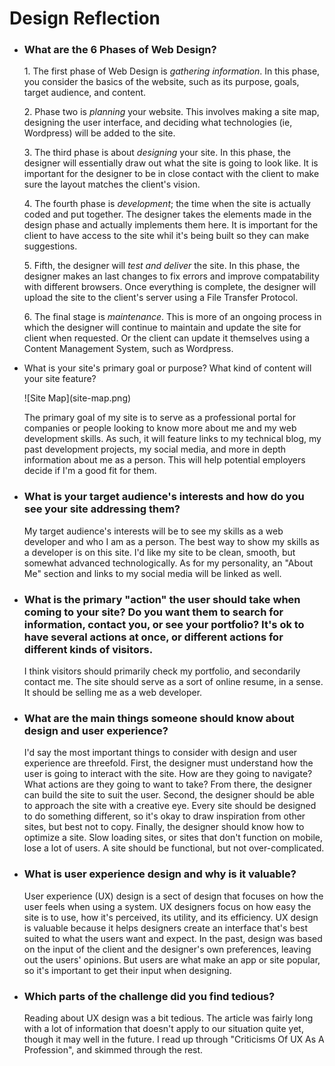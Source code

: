 <!doctype html>
<html>
<head>
	<title>Design Reflection</title>
</head>
<body>
	<h1>Design Reflection</h1>
	<ul>
		<li><h3>What are the 6 Phases of Web Design?</h3></li>
		<p>1. The first phase of Web Design is <em>gathering information</em>. In this phase, you consider the basics of the website, such as its purpose, goals, target audience, and content.</p>
		<p>2. Phase two is <em>planning</em> your website. This involves making a site map, designing the user interface, and deciding what technologies (ie, Wordpress) will be added to the site.</p>
		<p>3. The third phase is about <em>designing</em> your site. In this phase, the designer will essentially draw out what the site is going to look like. It is important for the designer to be in close contact with the client to make sure the layout matches the client's vision.</p>
		<p>4. The fourth phase is <em>development</em>; the time when the site is actually coded and put together. The designer takes the elements made in the design phase and actually implements them here. It is important for the client to have access to the site whil it's being built so they can make suggestions.</p>
		<p>5. Fifth, the designer will <em>test and deliver</em> the site. In this phase, the designer makes an last changes to fix errors and improve compatability with different browsers. Once everything is complete, the designer will upload the site to the client's server using a File Transfer Protocol.</p>
		<p>6. The final stage is <em>maintenance</em>. This is more of an ongoing process in which the designer will continue to maintain and update the site for client when requested. Or the client can update it themselves using a Content Management System, such as Wordpress.</p>
		<li>What is your site's primary goal or purpose? What kind of content will your site feature?</li>
		<p>![Site Map](site-map.png)</p>
		<p>The primary goal of my site is to serve as a professional portal for companies or people looking to know more about me and my web development skills. As such, it will feature links to my technical blog, my past development projects, my social media, and more in depth information about me as a person. This will help potential employers decide if I'm a good fit for them.</p>
		<li><h3>What is your target audience's interests and how do you see your site addressing them?</h3></li>
		<p>My target audience's interests will be to see my skills as a web developer and who I am as a person. The best way to show my skills as a developer is on this site. I'd like my site to be clean, smooth, but somewhat advanced technologically. As for my personality, an "About Me" section and links to my social media will be linked as well.</p>
		<li><h3>What is the primary "action" the user should take when coming to your site? Do you want them to search for information, contact you, or see your portfolio? It's ok to have several actions at once, or different actions for different kinds of visitors.</h3></li>
		<p>I think visitors should primarily check my portfolio, and secondarily contact me. The site should serve as a sort of online resume, in a sense. It should be selling me as a web developer.</p>
		<li><h3>What are the main things someone should know about design and user experience?</h3></li>
		<p>I'd say the most important things to consider with design and user experience are threefold. First, the designer must understand how the user is going to interact with the site. How are they going to navigate? What actions are they going to want to take? From there, the designer can build the site to suit the user. Second, the designer should be able to approach the site with a creative eye. Every site should be designed to do something different, so it's okay to draw inspiration from other sites, but best not to copy. Finally, the designer should know how to optimize a site. Slow loading sites, or sites that don't function on mobile, lose a lot of users. A site should be functional, but not over-complicated.</p>
		<li><h3>What is user experience design and why is it valuable?</h3></li>
		<p>User experience (UX) design is a sect of design that focuses on how the user feels when using a system. UX designers focus on how easy the site is to use, how it's perceived, its utility, and its efficiency. UX design is valuable because it helps designers create an interface that's best suited to what the users want and expect. In the past, design was based on the input of the client and the designer's own preferences, leaving out the users' opinions. But users are what make an app or site popular, so it's important to get their input when designing.</p>
		<li><h3>Which parts of the challenge did you find tedious?</h3></li>
		<p>Reading about UX design was a bit tedious. The article was fairly long with a lot of information that doesn't apply to our situation quite yet, though it may well in the future. I read up through "Criticisms Of UX As A Profession", and skimmed through the rest.</p>
	</ul>
</body>
</html>